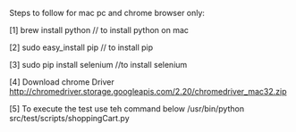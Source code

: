 
Steps to follow for mac pc and chrome browser only:

[1] brew install python  // to install python on mac

[2] sudo  easy_install pip // to install pip

[3] sudo pip install selenium //to install selenium 

[4] Download chrome Driver http://chromedriver.storage.googleapis.com/2.20/chromedriver_mac32.zip

[5] To execute the test use teh command below
/usr/bin/python src/test/scripts/shoppingCart.py <path of chrome driver downloaded > 
